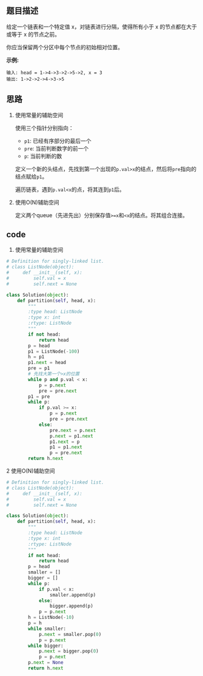## 题目描述

给定一个链表和一个特定值 x，对链表进行分隔，使得所有小于 x 的节点都在大于或等于 x 的节点之前。

你应当保留两个分区中每个节点的初始相对位置。

**示例:**

    输入: head = 1->4->3->2->5->2, x = 3
    输出: 1->2->2->4->3->5

## 思路

1. 使用常量的辅助空间

    使用三个指针分别指向：
    - `p1`: 已经有序部分的最后一个
    - `pre`: 当前判断数字的前一个
    - `p`: 当前判断的数
    
    定义一个新的头结点，先找到第一个出现的`p.val>x`的结点，然后将`pre`指向的结点赋给`p1`。
    
    遍历链表，遇到`p.val<x`的点，将其连到`p1`后。

2. 使用O(N)辅助空间

    定义两个queue（先进先出）分别保存值`>=x`和`<x`的结点。将其组合连接。


## code

1. 使用常量的辅助空间
```python
# Definition for singly-linked list.
# class ListNode(object):
#     def __init__(self, x):
#         self.val = x
#         self.next = None

class Solution(object):
    def partition(self, head, x):
        """
        :type head: ListNode
        :type x: int
        :rtype: ListNode
        """
        if not head:
            return head
        p = head
        p1 = ListNode(-100)
        h = p1
        p1.next = head
        pre = p1
        # 先找大第一个>x的位置
        while p and p.val < x:
            p = p.next
            pre = pre.next
        p1 = pre
        while p:
            if p.val >= x:
                p = p.next
                pre = pre.next
            else:
                pre.next = p.next
                p.next = p1.next
                p1.next = p
                p1 = p1.next
                p = pre.next
        return h.next             
```

2 使用O(N)辅助空间

```python
# Definition for singly-linked list.
# class ListNode(object):
#     def __init__(self, x):
#         self.val = x
#         self.next = None

class Solution(object):
    def partition(self, head, x):
        """
        :type head: ListNode
        :type x: int
        :rtype: ListNode
        """
        if not head:
            return head
        p = head
        smaller = []
        bigger = []
        while p:
            if p.val < x:
                smaller.append(p)
            else:
                bigger.append(p)
            p = p.next
        h = ListNode(-10)
        p = h
        while smaller:
            p.next = smaller.pop(0)
            p = p.next
        while bigger:
            p.next = bigger.pop(0)
            p = p.next
        p.next = None
        return h.next
```